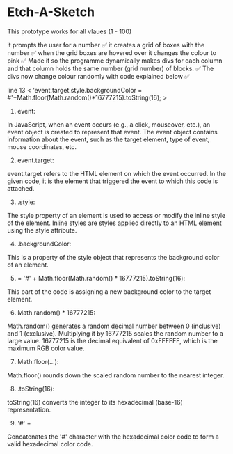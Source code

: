 # Etch-A-Sketch

This prototype works for all vlaues (1 - 100)

it prompts the user for a number ✅
it creates a grid of boxes with the number ✅
when the grid boxes are hovered over it changes the colour to pink ✅
Made it so the programme dynamically makes divs for each column and that column holds the same number (grid number) of blocks. ✅
The divs now change colour randomly with code explained below ✅

line 13 < 'event.target.style.backgroundColor = #'+Math.floor(Math.random()*16777215).toString(16); >

1. event:

In JavaScript, when an event occurs (e.g., a click, mouseover, etc.), an event object is created to represent that event.
The event object contains information about the event, such as the target element, type of event, mouse coordinates, etc.

2. event.target:

event.target refers to the HTML element on which the event occurred.
In the given code, it is the element that triggered the event to which this code is attached.

3. .style:

The style property of an element is used to access or modify the inline style of the element.
Inline styles are styles applied directly to an HTML element using the style attribute.

4. .backgroundColor:

This is a property of the style object that represents the background color of an element.

5. = '#' + Math.floor(Math.random() * 16777215).toString(16):

This part of the code is assigning a new background color to the target element.

6. Math.random() * 16777215:

Math.random() generates a random decimal number between 0 (inclusive) and 1 (exclusive).
Multiplying it by 16777215 scales the random number to a large value. 16777215 is the decimal equivalent of 0xFFFFFF, which is the maximum RGB color value.

7. Math.floor(...):

Math.floor() rounds down the scaled random number to the nearest integer.

8. .toString(16):

toString(16) converts the integer to its hexadecimal (base-16) representation.

9. '#' +

Concatenates the '#' character with the hexadecimal color code to form a valid hexadecimal color code.
